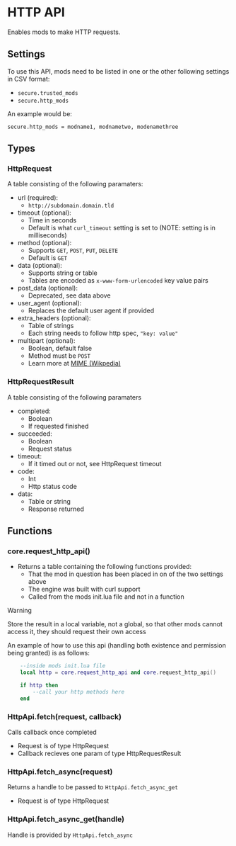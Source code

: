 # HTTP API

Enables mods to make HTTP requests.

## Settings

To use this API, mods need to be listed in one or the other following 
settings in CSV format:
* `secure.trusted_mods`
* `secure.http_mods`

An example would be:

```
secure.http_mods = modname1, modnametwo, modenamethree
```

## Types

### HttpRequest

A table consisting of the following paramaters:

* url (required): 
  * `http://subdomain.domain.tld`
* timeout (optional): 
  * Time in seconds
  * Default is what `curl_timeout` setting is set to (NOTE: setting is 
    in milliseconds)
* method (optional):
  * Supports `GET`, `POST`, `PUT`, `DELETE`
  * Default is `GET`
* data (optional):
  * Supports string or table
  * Tables are encoded as `x-www-form-urlencoded` key value pairs
* post_data (optional):
  * Deprecated, see data above
* user_agent (optional):
  * Replaces the default user agent if provided
* extra_headers (optional):
  * Table of strings
  * Each string needs to follow http spec, `"key: value"`
* multipart (optional):
  * Boolean, default false
  * Method must be `POST`
  * Learn more at [MIME (Wikpedia)](https://en.wikipedia.org/wiki/MIME#Multipart_messages)

### HttpRequestResult

A table consisting of the following paramaters

* completed:
  * Boolean
  * If requested finished
* succeeded:
  * Boolean
  * Request status
* timeout:
  * If it timed out or not, see HttpRequest timeout
* code:
  * Int
  * Http status code
* data:
  * Table or string
  * Response returned

## Functions

### core.request_http_api()

* Returns a table containing the following functions provided:
  * That the mod in question has been placed in on of the two 
    settings above
  * The engine was built with curl support
  * Called from the mods init.lua file and not in a function

> [!WARNING]  
> Store the result in a local variable, not a global, so that 
> other mods cannot access it, they should request their own 
> access

An example of how to use this api (handling both existence and permission 
being granted) is as follows:
```lua
    --inside mods init.lua file
    local http = core.request_http_api and core.request_http_api()

    if http then
        --call your http methods here
    end
```

### HttpApi.fetch(request, callback)

Calls callback once completed

* Request is of type HttpRequest
* Callback recieves one param of type HttpRequestResult

### HttpApi.fetch_async(request)

Returns a handle to be passed to `HttpApi.fetch_async_get`

* Request is of type HttpRequest

### HttpApi.fetch_async_get(handle)

Handle is provided by `HttpApi.fetch_async`